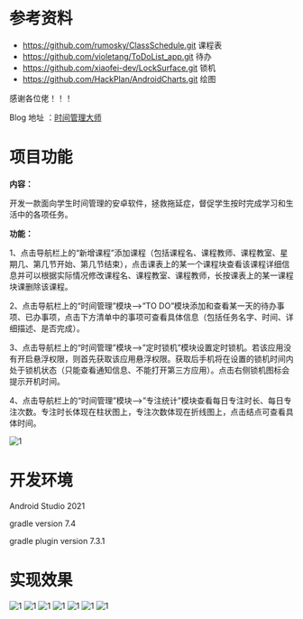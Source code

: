 # 参考资料

- https://github.com/rumosky/ClassSchedule.git 课程表
- https://github.com/violetang/ToDoList_app.git 待办
- https://github.com/xiaofei-dev/LockSurface.git 锁机
- https://github.com/HackPlan/AndroidCharts.git 绘图

感谢各位佬！！！

Blog 地址 ：[时间管理大师](https://blog-crystal520.vercel.app/article/courseTable&TomatoBell)

# 项目功能

**内容：**

开发一款面向学生时间管理的安卓软件，拯救拖延症，督促学生按时完成学习和生活中的各项任务。

**功能：**

1、点击导航栏上的“新增课程”添加课程（包括课程名、课程教师、课程教室、星期几、第几节开始、第几节结束），点击课表上的某一个课程块查看该课程详细信息并可以根据实际情况修改课程名、课程教室、课程教师，长按课表上的某一课程块课删除该课程。

2、点击导航栏上的“时间管理”模块——>”TO DO”模块添加和查看某一天的待办事项、已办事项，点击下方清单中的事项可查看具体信息（包括任务名字、时间、详细描述、是否完成）。

3、点击导航栏上的“时间管理”模块——>”定时锁机”模块设置定时锁机。若该应用没有开启悬浮权限，则首先获取该应用悬浮权限。获取后手机将在设置的锁机时间内处于锁机状态（只能查看通知信息、不能打开第三方应用）。点击右侧锁机图标会提示开机时间。

4、点击导航栏上的“时间管理”模块——>”专注统计”模块查看每日专注时长、每日专注次数。专注时长体现在柱状图上，专注次数体现在折线图上，点击结点可查看具体时间。

![1](https://github.com/CrystalXiaoxiao12/CourseTable_TomatoBell/raw/master/pic/8.png)

# 开发环境

Android Studio 2021

gradle version 7.4

gradle plugin version 7.3.1

# 实现效果

![1](https://github.com/CrystalXiaoxiao12/CourseTable_TomatoBell/raw/master/pic/1.jpg)
![1](https://github.com/CrystalXiaoxiao12/CourseTable_TomatoBell/raw/master/pic/2.jpg)
![1](https://github.com/CrystalXiaoxiao12/CourseTable_TomatoBell/raw/master/pic/3.jpg)
![1](https://github.com/CrystalXiaoxiao12/CourseTable_TomatoBell/raw/master/pic/4.jpg)
![1](https://github.com/CrystalXiaoxiao12/CourseTable_TomatoBell/raw/master/pic/5.jpg)
![1](https://github.com/CrystalXiaoxiao12/CourseTable_TomatoBell/raw/master/pic/6.jpg)
![1](https://github.com/CrystalXiaoxiao12/CourseTable_TomatoBell/raw/master/pic/7.jpg)
